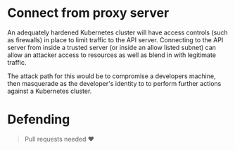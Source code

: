 # Connect from proxy server


An adequately hardened Kubernetes cluster will have access controls (such as firewalls) in place to limit traffic to the API server. Connecting to the API server from inside a trusted server (or inside an allow listed subnet) can allow an attacker access to resources as well as blend in with legitimate traffic.

The attack path for this would be to compromise a developers machine, then masquerade as the developer's identity to to perform further actions against a Kubernetes cluster.


# Defending
> Pull requests needed ❤️ 